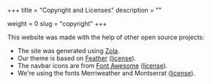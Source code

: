 +++
title = "Copyright and Licenses"
description = ""

weight = 0
slug = "copyright"
+++

This website was made with the help of other open source projects:

  * The site was generated using [Zola](https://www.getzola.org).
  * Our theme is based on [Feather](https://github.com/U9H/feather) ([license](https://github.com/U9H/feather/blob/master/LICENSE)).
  * The navbar icons are from [Font Awesome](https://fontawesome.com/) ([license](https://github.com/FortAwesome/Font-Awesome/blob/master/LICENSE.txt)).
  * We're using the fonts Merriweather and Montserrat ([license](https://scripts.sil.org/ofl)).
